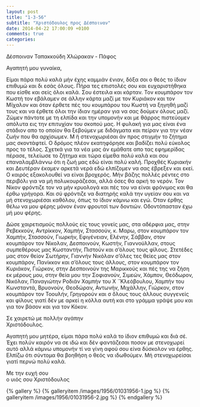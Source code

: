 ```yaml
---
layout: post
title: "1-3-56"
subtitle: "Χριστόδουλος προς Δέσποιναν"
date: 2014-04-22 17:00:09 +0100
comments: true
categories:
---
```


Δέσποιναν Ταπακκούδη Χλώρακαν - Πάφος

Αγαπητή μου γυναίκα,

Είμαι πάρα πολύ καλά μήν έχης καμμιάν ένιαν, δόξα σοι ο θεός το ίδιον επιθυμώ και δι εσάς όλους. Πήρα τες επιστολές σου και ευχαριστήθηκα που είσθε και σείς όλοι καλά. Σου έστειλα και κάρταν. Τον κουμπάρον τον Κωστή τον εβάλαμεν σε άλλην κάρτα μαζί με τον Κυριάκον και τον Μϊχαλον και όταν έρθετε πές του κουμπάρου του Κωστή να ξηγηθή μαζί τους και να έρθετε όλοι την ίδιαν ημέραν για να σας δούμεν όλους μαζί.
Ζώμεν πάντοτε με τη ελπίδα και την υπομονήν και με θάρρος πιστεύομεν απόλυτα εις την επιτυχίαν του σκοπού μας. Η φυλακή για μας είναι ένα στάδιον απο το οποίον θα ξεβούμεν με διδάγματα και πείραν για την νέαν ζωήν που θα αρχίσωμεν. Μ ̈η στενοχωριέσαι άν προς στιγμήν το ζήτημα μας σκοντάφτεί. Ο δρόμος πλέον εκατηφόρησε και βαδίζει πολύ εύκολος προς το τέλος. Σχετκά για τα νέα μας άν εμάθατε απο τας εφημερίδας πέρασε, τελείωσε το ζήτημα και τώρα είμεθα πολύ καλά και σου επαναλαμβλάννω ότι η ζωή μας εδώ είναι πολύ καλή. Προχθές Κυριακήν και Δευτέραν έκαμεν αρκετά νερά εδώ ελπίζομεν να σας έβρεξεν και εκεί. Ο καιρός εξακολουθεί να είναι βροχερός. Μήν βάζης πολλές ρέντες στο περιβόλι για να μή πολυκουράζεσαι, αλλά όσες θα αρκή το νερόν. Τον Νίκον φρόντιζε τον να μήν κρυολογά και πές του να είναι φρόνιμος και θα έρθω γρήγορα. Και σύ φρόντιζε να διατηρής καλά την υγείαν σου και να μή στενοχωριέσαι καθόλου, όπως το ίδιον κάμνω και εγώ.  ́Οταν έρθης θέλω να μου φέρης μόνον έναν φρουτσί των δοντιών. Οδοντόπασταν έχω μή μου φέρης.

Δώσε χαιρετισμούς πολλούς είς τους γονείς μας, στα αδέρφια μας, στην Ρεβεκκούν, Αντρίκκον, Χαμπήν, Στασσούν, κ. Μαρω, στον κουμπάρον τον Χαμπήν, Στασσούν, Γιωρκήν, Εφιγένειαν, Ελένην, Σάββαν, στον κουμπάρον τον Νίκολαν, Δεσποινούν, Κωστήν, Γιαννούλλαν, στους συμπεθέρους μας Κωσταντήν, Πιστούν και σ’όλους τους φίλους. Στετέδες μας στον θείον Σωτήρην, Γιαννήν Νικόλαν σ’όλες τες θείες μας στον κουμπάρον, Πανίκκον και σ’όλους τους άλλους, στον κουμπάρον τον Κυριάκον, Γιώρκον, στην Δεσποινούν της Μαρικκούς και πές της να ζήση εκ μέρους μου, στην θεία μου την Σοφιανούν, Σιμεών, Χάμπον, Θεόδωρον, Νικόλαν, Παναγιώτην Ροδιάν Χαμπήν του Χ ̈ ̈ Κλεόβουλου, Χαμπήν του Κωνσταντά, Βρυονούν, Θεοδώραν, Αντωνήν, Μιχάλλην, Γιώρκον, στον κουμπάρον τον Τοουλήν, Γρηγορούν και σ ̈όλους τους άλλους συγγενείς και φίλους γιατί δέν με αρκεί η κόλλα αυτή και στο γράμμα γράψε μου και για τον βάσον και για τον Κόκον.

Σε χαιρετώ με πολλήν αγάπην<br/>
 Χριστόδουλος.



Αγαπητή μου μητέρα, είμαι πάρα πολύ καλά το ίδιον επιθυμώ και διά σέ. Έχει πολύν καιρόν να σε ιδώ και δέν φαντάζεσαι ποσον με στενοχωρεί αυτό αλλά κάμνω υπομονήν τί να γίνη αφού σου είνα δύσκολον να έρθης. Ελπίζω ότι σύντομα θα βοηθήση ο θεός να ιδωθούμεν. Μή στενοχωρείσαι γιατί περνώ πολύ καλά.

Με την ευχή σου<br/>
ο υιός σου Χριστόδουλος

{% gallery %}
  {% galleryitem /images/1956/01031956-1.jpg %}
  {% galleryitem /images/1956/01031956-2.jpg %}
{% endgallery %}
